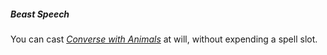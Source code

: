 ##### Beast Speech

You can cast _[<span class="spell">Converse with Animals</span>](#Converse_with_Animals_converse_with_animals)_ at will, without expending a spell slot.
